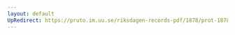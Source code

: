 ```yaml
---
layout: default
UpRedirect: https://pruto.im.uu.se/riksdagen-records-pdf/1878/prot-1878--ak--017/prot-1878--ak--017_004.pdf
---
```


